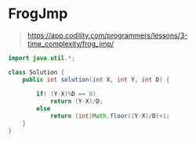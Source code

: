 # FrogJmp
>https://app.codility.com/programmers/lessons/3-time_complexity/frog_jmp/

~~~java
import java.util.*;

class Solution {
    public int solution(int X, int Y, int D) {
        
        if( (Y-X)%D == 0)
            return (Y-X)/D;
        else
            return (int)Math.floor((Y-X)/D)+1;
    }
}
~~~
